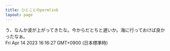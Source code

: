 ```yaml
---
title: ひとことのpermlink
layout: page
---
```

<div class="box" dt="1681456587472">
  う、なんか波が上がってきたな。今からだとちと遅いか。海に行っておけば良かったなぁ。
  <div class="content is-small">Fri Apr 14 2023 16:16:27 GMT+0900 (日本標準時)</div>
</div>